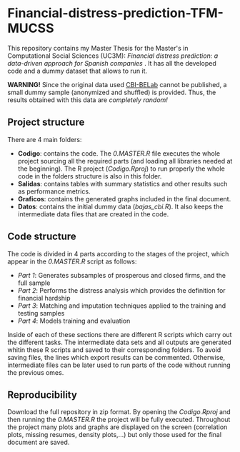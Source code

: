 # Financial-distress-prediction-TFM-MUCSS
This repository contains my Master Thesis for the Master's in Computational Social Sciences (UC3M): *Financial distress prediction: a data-driven approach for Spanish companies* . It has all the developed code and a dummy dataset that allows to run it. 

**WARNING!** Since the original data used [CBI-BELab](https://www.bde.es/wbe/es/para-ciudadano/servicios/belab/contenido/microdatos-disponibles/microdatos-de-empresas/microdatos-empresas-individuales-cbi.html) cannot be published, a small dummy sample (anonymized and shuffled) is provided. 
Thus, the results obtained with this data are *completely random!*

## Project structure
   There are 4 main folders:
 -  **Codigo**: contains the code. The *0.MASTER.R* file executes the whole project sourcing all the required parts (and loading all libraries needed at the beginning).
 The R project (*Codigo.Rproj*) to run properly the whole code in the folders structure is also in this folder. 
 -  **Salidas**: contains tables with summary statistics and other results such as performance metrics.
 -  **Graficos**: contains the generated graphs included in the final document.
 -  **Datos**: contains the initial dummy data (*bajas_cbi.R*). It also keeps the intermediate data files that are created in the code.
    
## Code structure 
The code is divided in 4 parts according to the stages of the project, which appear in the *0.MASTER.R* script as follows:
- *Part 1*: Generates subsamples of prosperous and closed firms, and the full sample
- *Part 2*: Performs the distress analysis which provides the definition for financial hardship
- *Part 3*: Matching and imputation techniques applied to the training and testing samples
- *Part 4*: Models training and evaluation 

Inside of each of these sections there are different R scripts which carry out the different tasks. The intermediate data sets and all outputs are generated whitin these R scripts and saved to their corresponding folders. To avoid saving files, the lines which export results can be commented. Otherwise, intermediate files can be later used to run parts of the code without running the previous omes. 

## Reproducibility
Download the full repository in zip format. By opening the *Codigo.Rproj* and then running the *0.MASTER.R* the project will be fully executed. Throughout the project many plots and graphs are displayed on the screen (correlation plots, missing resumes, density plots,...) but only those used for the final document are saved.



